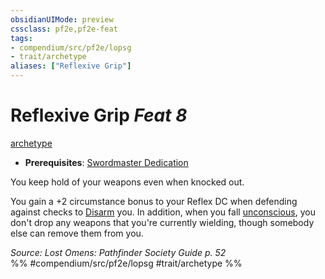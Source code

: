 ```yaml
---
obsidianUIMode: preview
cssclass: pf2e,pf2e-feat
tags:
- compendium/src/pf2e/lopsg
- trait/archetype
aliases: ["Reflexive Grip"]
---
```

# Reflexive Grip  *Feat 8*  
[archetype](/rules/traits/archetype.md)  

- **Prerequisites**: [Swordmaster Dedication](/compendium/feats/swordmaster-dedication-locg.md)

You keep hold of your weapons even when knocked out.

You gain a +2 circumstance bonus to your Reflex DC when defending against checks to [Disarm](/rules/actions/disarm.md) you. In addition, when you fall [unconscious](/rules/conditions.md#Unconscious), you don't drop any weapons that you're currently wielding, though somebody else can remove them from you.

*Source: Lost Omens: Pathfinder Society Guide p. 52*  
%% #compendium/src/pf2e/lopsg #trait/archetype %%